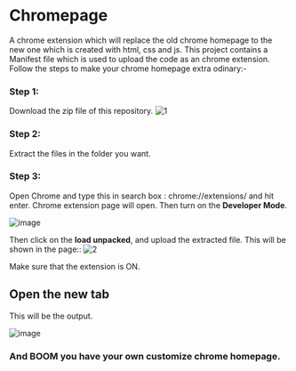 # Chromepage

A chrome extension which will replace the old chrome homepage to the new one which is created with html, css and js. This project contains a Manifest file which is used to upload the code as an chrome extension.
Follow the steps to make your chrome homepage extra odinary:-

### <b>Step 1:</b>
Download the zip file of this repository.
![1](https://user-images.githubusercontent.com/96643129/221919781-001cd1e1-a031-4f91-b87a-d40f9b556832.png)

### <b>Step 2:</b>
Extract the files in the folder you want.

### <b>Step 3:</b>
Open Chrome and type this in search box : chrome://extensions/ and hit enter. Chrome extension page will open. Then turn on the <b>Developer Mode</b>.

![image](https://user-images.githubusercontent.com/96643129/221923193-e008dfce-0421-4a26-81a7-009bd5db5cd0.png)

Then click on the <b>load unpacked</b>, and upload the extracted file. This will be shown in the page::
![2](https://user-images.githubusercontent.com/96643129/221924066-377ec68c-8ab8-4328-a68b-7696f1a46d65.png)

Make sure that the extension is ON.

## <b>Open the new tab</b>
This will be the output.

![image](https://user-images.githubusercontent.com/96643129/221925965-7201aa96-ef82-4e8a-98bf-65c891326e72.png)

### And BOOM you have your own customize chrome homepage.
